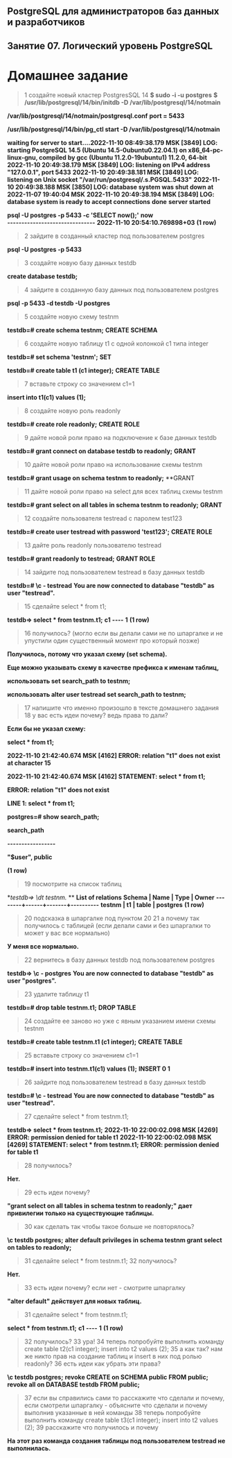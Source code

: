 ## PostgreSQL для администраторов баз данных и разработчиков ##  
## Занятие 07. Логический уровень PostgreSQL ##  
# Домашнее задание #  

>1 создайте новый кластер PostgresSQL 14
**$ sudo -i -u postgres**
**$ /usr/lib/postgresql/14/bin/initdb -D /var/lib/postgresql/14/notmain**

**/var/lib/postgresql/14/notmain/postgresql.conf**
**port = 5433**

**/usr/lib/postgresql/14/bin/pg_ctl start -D /var/lib/postgresql/14/notmain**

**waiting for server to start....2022-11-10 08:49:38.179 MSK [3849] LOG:  starting PostgreSQL 14.5 (Ubuntu 14.5-0ubuntu0.22.04.1) on x86_64-pc-linux-gnu, compiled by gcc (Ubuntu 11.2.0-19ubuntu1) 11.2.0, 64-bit**
**2022-11-10 20:49:38.179 MSK [3849] LOG:  listening on IPv4 address "127.0.0.1", port 5433**
**2022-11-10 20:49:38.181 MSK [3849] LOG:  listening on Unix socket "/var/run/postgresql/.s.PGSQL.5433"**
**2022-11-10 20:49:38.188 MSK [3850] LOG:  database system was shut down at 2022-11-07 19:40:04 MSK**
**2022-11-10 20:49:38.194 MSK [3849] LOG:  database system is ready to accept connections**
**done**
**server started**

**psql -U postgres -p 5433 -c 'SELECT now();'**
**now**           
**-------------------------------**
**2022-11-10 20:54:10.769898+03**
**(1 row)**


>2 зайдите в созданный кластер под пользователем postgres

**psql -U postgres -p 5433**

>3 создайте новую базу данных testdb

**create database testdb;**

>4 зайдите в созданную базу данных под пользователем postgres

**psql -p 5433 -d testdb -U postgres**

>5 создайте новую схему testnm

**testdb=# create schema testnm;**
**CREATE SCHEMA**

>6 создайте новую таблицу t1 с одной колонкой c1 типа integer

**testdb=# set schema 'testnm';**
**SET**

**testdb=# create table t1 (c1 integer);**
**CREATE TABLE**

>7 вставьте строку со значением c1=1

**insert into t1(c1) values (1);**

>8 создайте новую роль readonly

**testdb=# create role readonly;**
**CREATE ROLE**

>9 дайте новой роли право на подключение к базе данных testdb

**testdb=# grant connect on database testdb to readonly;**
**GRANT**

>10 дайте новой роли право на использование схемы testnm

**testdb=# grant usage on schema testnm to readonly;**
**GRANT

>11 дайте новой роли право на select для всех таблиц схемы testnm

**testdb=# grant select on all tables in schema testnm to readonly;**
**GRANT**

>12 создайте пользователя testread с паролем test123

**testdb=# create user testread with password 'test123';**
**CREATE ROLE**

>13 дайте роль readonly пользователю testread

**testdb=# grant readonly to testread;**
**GRANT ROLE**

>14 зайдите под пользователем testread в базу данных testdb

**testdb=# \c - testread**
**You are now connected to database "testdb" as user "testread".**

>15 сделайте select * from t1;

**testdb=> select * from testnm.t1;**
**c1**
**----**
**1**
**(1 row)**

>16 получилось? (могло если вы делали сами не по шпаргалке и не упустили один существенный момент про который позже)

**Получилось, потому что указал схему (set schema).**

**Еще можно указывать схему в качестве префикса к именам таблиц,**

**использовать set search_path to testnm;**

**использовать alter user testread set search_path to testnm;**

>17 напишите что именно произошло в тексте домашнего задания
>18 у вас есть идеи почему? ведь права то дали?

**Если бы не указал схему:**

**select * from t1;**

**2022-11-10 21:42:40.674 MSK [4162] ERROR:  relation "t1" does not exist at character 15**

**2022-11-10 21:42:40.674 MSK [4162] STATEMENT:  select * from t1;**

**ERROR:  relation "t1" does not exist**

**LINE 1: select * from t1;**

**postgres=# show search_path;**

**search_path**

**-----------------**

**"$user", public**

**(1 row)**


>19 посмотрите на список таблиц

**testdb=> \dt testnm.* **
**List of relations**
**Schema | Name | Type  |  Owner** 
**--------+------+-------+----------**
**testnm | t1   | table | postgres**
**(1 row)**

>20 подсказка в шпаргалке под пунктом 20
>21 а почему так получилось с таблицей (если делали сами и без шпаргалки то может у вас все нормально)

**У меня все нормально.**

>22 вернитесь в базу данных testdb под пользователем postgres

**testdb=> \c - postgres**
**You are now connected to database "testdb" as user "postgres".**

>23 удалите таблицу t1

**testdb=# drop table testnm.t1;**
**DROP TABLE**

>24 создайте ее заново но уже с явным указанием имени схемы testnm

**testdb=# create table testnm.t1 (c1 integer);**
**CREATE TABLE**

>25 вставьте строку со значением c1=1

**testdb=# insert into testnm.t1(c1) values (1);**
**INSERT 0 1**

>26 зайдите под пользователем testread в базу данных testdb

**testdb=# \c - testread**
**You are now connected to database "testdb" as user "testread".**

>27 сделайте select * from testnm.t1;

**testdb=> select * from testnm.t1;**
**2022-11-10 22:00:02.098 MSK [4269] ERROR:  permission denied for table t1**
**2022-11-10 22:00:02.098 MSK [4269] STATEMENT:  select * from testnm.t1;**
**ERROR:  permission denied for table t1**

>28 получилось?

**Нет.**

>29 есть идеи почему? 

**"grant select on all tables in schema testnm to readonly;" дает привилегии только на существующие таблицы.**

>30 как сделать так чтобы такое больше не повторялось? 

**\c testdb postgres;**
**alter default privileges in schema testnm grant select on tables to readonly;**

>31 сделайте select * from testnm.t1;
>32 получилось?

**Нет.**

>33 есть идеи почему? если нет - смотрите шпаргалку

**"alter default" действует для новых таблиц.**

>31 сделайте select * from testnm.t1;

**select * from testnm.t1;**
**c1**
**----**
**1**
**(1 row)**

>32 получилось?
>33 ура!
>34 теперь попробуйте выполнить команду create table t2(c1 integer); insert into t2 values (2);
>35 а как так? нам же никто прав на создание таблиц и insert в них под ролью readonly?
>36 есть идеи как убрать эти права?

**\c testdb postgres;** 
**revoke CREATE on SCHEMA public FROM public;**
**revoke all on DATABASE testdb FROM public;**

>37 если вы справились сами то расскажите что сделали и почему, если смотрели шпаргалку - объясните что сделали и почему выполнив указанные в ней команды
>38 теперь попробуйте выполнить команду create table t3(c1 integer); insert into t2 values (2);
>39 расскажите что получилось и почему

**На этот раз команда создания таблицы под пользователем testread не выполнилась.**
